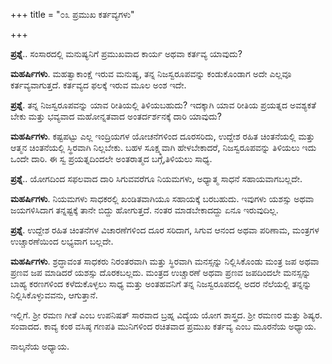 +++
title = "೦೩ ಪ್ರಮುಖ ಕರ್ತವ್ಯಗಳು"

+++


**ಪ್ರಶ್ನೆ**.. ಸಂಸಾರದಲ್ಲಿ ಮನುಷ್ಯನಿಗೆ ಪ್ರಮುಖವಾದ ಕಾರ್ಯ ಅಥವಾ ಕರ್ತವ್ಯ ಯಾವುದು?

**ಮಹರ್ಷಿಗಳು**.  ಮಹತ್ವಾಕಾಂಕ್ಷೆ ಇರುವ ಮನುಷ್ಯ, ತನ್ನ ನಿಜಸ್ವರೂಪವನ್ನು ಕಂಡುಕೊಂಡಾಗ ಅದೇ ಎಲ್ಲವೂ ಕರ್ತವ್ಯವಾಗುತ್ತದೆ.  ಕರ್ತವ್ಯದ ಫಲಕ್ಕೆ ಇರುವ ಮೂಲ ಅಂಶ ಇದೇ.

**ಪ್ರಶ್ನೆ**.  ತನ್ನ ನಿಜಸ್ವರೂಪವನ್ನು ಯಾವ ರೀತಿಯಲ್ಲಿ ತಿಳಿಯಬಹುದು? ಇದಕ್ಕಾಗಿ ಯಾವ ರೀತಿಯ ಪ್ರಯತ್ನದ ಅವಶ್ಯಕತೆ ಬೇಕು ಮತ್ತು  ಭವ್ಯವಾದ ಮಹೋನ್ನತವಾದ ಅಂತರ್ದರ್ಶನಕ್ಕೆ ದಾರಿ ಯಾವುದು?

**ಮಹರ್ಷಿಗಳು**.  ಕಷ್ಟಪಟ್ಟು ಎಲ್ಲ ಇಂದ್ರಿಯಗಳ ಯೋಚನೆಗಳಿಂದ ದೂರಸರಿದು, ಉದ್ದೇಶ ರಹಿತ ಚಿಂತನೆಯಲ್ಲಿ  ಮತ್ತು ಆತ್ಮನ ಚಿಂತನೆಯಲ್ಲಿ ಸ್ಥಿರವಾಗಿ ನಿಲ್ಲಬೇಕು.  ಬಹಳ ಸೂಕ್ಷ್ಮವಾಗಿ ಹೇಳಬೇಕಾದರೆ, ನಿಜಸ್ವರೂಪವನ್ನು ತಿಳಿಯಲು  ಇದು ಒಂದೇ ದಾರಿ. ಈ ಸ್ವ ಪ್ರಯತ್ನದಿಂದಲೇ ಅಂತರಾತ್ಮದ ಬಗ್ಗೆ,ತಿಳಿಯಲು ಸಾಧ್ಯ.

**ಪ್ರಶ್ನೆ**.. ಯೋಗದಿಂದ ಸಫಲವಾದ ದಾರಿ ಸಿಗುವವರೆಗೂ ನಿಯಮಗಳು, ಅಧ್ಯಾತ್ಮ ಸಾಧನೆ ಸಹಾಯವಾಗಬಲ್ಲದೇ.

**ಮಹರ್ಷಿಗಳು**.  ನಿಯಮಗಳು ಸಾಧಕರಲ್ಲಿ ಖಂಡಿತವಾಗಿಯೂ ಸಹಾಯಕ್ಕೆ ಬರಬಹುದು.  ಇವುಗಳು ಯಶಸ್ಸು ಅಥವಾ ಜಯಗಳಿಸಿದಾಗ ತನ್ನಷ್ಟಕ್ಕೆ ತಾನೇ ಬಿದ್ದು ಹೋಗುತ್ತದೆ.  ನಂತರ ಮಾಡಬೇಕಾದದ್ದು ಏನೂ ಇರುವುದಿಲ್ಲ.

**ಪ್ರಶ್ನೆ**.  ಉದ್ದೇಶ ರಹಿತ ಚಿಂತನೆಗಳ ವಿಚಾರಣೆಗಳಿಂದ ದೂರ ಸರಿದಾಗ, ಸಿಗುವ ಆನಂದ ಅಥವಾ ಪರಿಣಾಮ, ಮಂತ್ರಗಳ  ಉಚ್ಚಾರಣೆಯಿಂದ ಲಭ್ಯವಾಗ ಬಲ್ಲದೇ.

**ಮಹರ್ಷಿಗಳು**.  ಶ್ರದ್ಧಾವಂತ ಸಾಧಕರು ನಿರಂತರವಾಗಿ ಮತ್ತು ಸ್ಥಿರವಾಗಿ ಮನಸ್ಸನ್ನು ನಿಲ್ಲಿಸಿಕೊಂಡು ಮಂತ್ರ ಜಪ ಅಥವಾ ಪ್ರಣವ ಜಪ ಮಾಡಿದರೆ ಯಶಸ್ಸು ದೊರಕಬಲ್ಲದು.  ಮಂತ್ರದ ಉಚ್ಚಾರಣೆ ಅಥವಾ ಪ್ರಣವ ಜಪದಿಂದಲೇ ಮನಸ್ಸನ್ನು ಬಾಹ್ಯ ಕರಣಗಳಿಂದ ಕಳೆದುಕೊಳ್ಳಲು ಸಾಧ್ಯ ಮತ್ತು ಅಂತಹವನಿಗೆ ತನ್ನ ನಿಜಸ್ವರೂಪದಲ್ಲಿ ಅದರ ನೆಲೆಯಲ್ಲಿ ತನ್ನನ್ನು ನಿಲ್ಲಿಸಿಕೊಳ್ಳುವವನು,  ಆಗುತ್ತಾನೆ.

ಇಲ್ಲಿಗೆ. ಶ್ರೀ ರಮಣ ಗೀತೆ ಎಂಬ ಉಪನಿಷತ್  ಸಾರವಾದ  ಬ್ರಹ್ನ ವಿದ್ಯೆಯ ಯೋಗ ಶಾಸ್ತ್ರದ. ಶ್ರೀ ರಮಣರ ಮತ್ತು ಶಿಷ್ಯರ. ಸಂವಾದದ. ಕಾವ್ಯ ಕಂಠ ವಸಿಷ್ಠ ಗಣಪತಿ ಮುನಿಗಳಿಂದ ರಚಿತವಾದ   ಪ್ರಮುಖ ಕರ್ತವ್ಯ  ಎಂಬ ಮೂರನೆಯ ಅಧ್ಯಾಯ.



ನಾಲ್ಕನೆಯ ಅಧ್ಯಾಯ.

